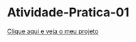 # Atividade-Pratica-01

 <a href="[https://mynjko2008.github.io/Atividade-Pratica-01/Atividade-Pratica.html](https://mynjko2008.github.io/Churrascaria_Mynjko/Atividade-Pratica.html)"> Clique aqui e veja o meu projeto </a>
